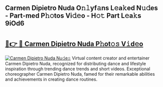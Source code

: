 ## Carmen Dipietro Nuda O𝚗𝚕yf𝚊ns L𝚎a𝚔ed N𝚞𝚍es - Part-med P𝚑𝚘tos Vi𝚍𝚎o - H𝚘𝚝 Part L𝚎a𝚔s 9iOd6

# <h2><a href="http://kfc632.oniu.top/?m=Carmen+Dipietro+Nuda">🔗👉 🔴 Carmen Dipietro Nuda P𝚑ot𝚘𝚜 V𝚒d𝚎o</a></h2>

[![Carmen Dipietro Nuda Nu𝚍e𝚜](https://i.imgur.com/0qMVB7G.gif)](http://kfc632.oniu.top/?m=Carmen+Dipietro+Nuda)
Virtual content creator and entertainer Carmen Dipietro Nuda, recognized for distributing dance and lifestyle inspiration through trending dance trends and short videos. Exceptional choreographer Carmen Dipietro Nuda, famed for their remarkable abilities and achievements in creating dance routines.  
